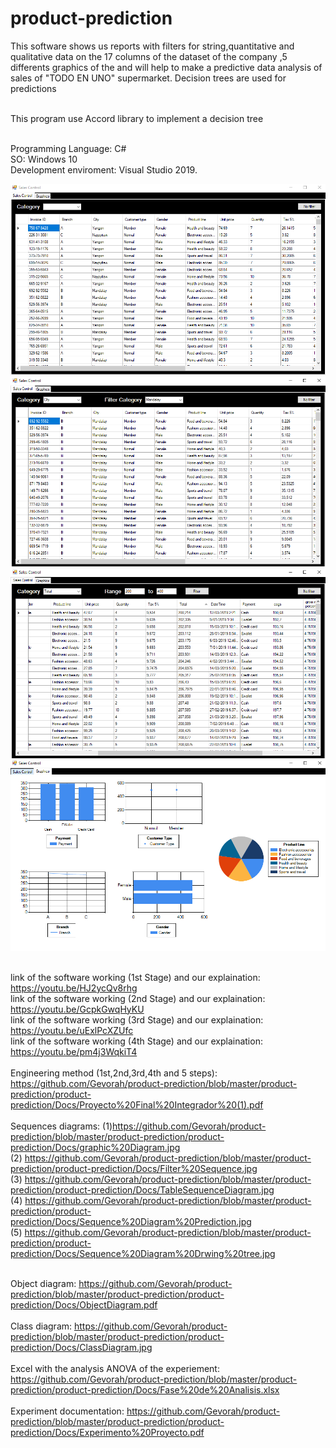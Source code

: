 # product-prediction
This software shows us reports with filters for string,quantitative and qualitative data on the 17 columns of the dataset of the company ,5 differents graphics of the  and will help to make a predictive data analysis of sales of "TODO EN UNO" supermarket. Decision trees are used for predictions

<br>This program use Accord library to implement a decision tree 


<br> Programming Language: C#
<br> SO: Windows 10
<br> Development enviroment: Visual Studio 2019.


<img src="/product-prediction/product-prediction/Docs/photoProductPrediction1.PNG" />
<img src="/product-prediction/product-prediction/Docs/photoProductPrediction2.PNG" />
<img src="/product-prediction/product-prediction/Docs/photoProductPrediction3.PNG" />
<img src="/product-prediction/product-prediction/Docs/photoProductPrediction4.PNG" />

<br> link of the software working (1st Stage) and our explaination: https://youtu.be/HJ2ycQv8rhg
<br> link of the software working (2nd Stage) and our explaination: https://youtu.be/GcpkGwqHyKU
<br> link of the software working (3rd Stage) and our explaination: https://youtu.be/uExlPcXZUfc
<br> link of the software working (4th Stage) and our explaination: https://youtu.be/pm4j3WqkiT4
<br>
<br> Engineering method (1st,2nd,3rd,4th and 5 steps): https://github.com/Gevorah/product-prediction/blob/master/product-prediction/product-prediction/Docs/Proyecto%20Final%20Integrador%20(1).pdf
<br>
<br> Sequences diagrams: (1)https://github.com/Gevorah/product-prediction/blob/master/product-prediction/product-prediction/Docs/graphic%20Diagram.jpg
<br> (2) https://github.com/Gevorah/product-prediction/blob/master/product-prediction/product-prediction/Docs/Filter%20Sequence.jpg
<br> (3) https://github.com/Gevorah/product-prediction/blob/master/product-prediction/product-prediction/Docs/TableSequenceDiagram.jpg
<br> (4) https://github.com/Gevorah/product-prediction/blob/master/product-prediction/product-prediction/Docs/Sequence%20Diagram%20Prediction.jpg
<br> (5) https://github.com/Gevorah/product-prediction/blob/master/product-prediction/product-prediction/Docs/Sequence%20Diagram%20Drwing%20tree.jpg

<br> Object diagram: https://github.com/Gevorah/product-prediction/blob/master/product-prediction/product-prediction/Docs/ObjectDiagram.pdf
<br>
<br> Class diagram: https://github.com/Gevorah/product-prediction/blob/master/product-prediction/product-prediction/Docs/ClassDiagram.jpg
<br>
<br> Excel with the analysis ANOVA of the experiement: https://github.com/Gevorah/product-prediction/blob/master/product-prediction/product-prediction/Docs/Fase%20de%20Analisis.xlsx
<br>
<br> Experiment documentation: https://github.com/Gevorah/product-prediction/blob/master/product-prediction/product-prediction/Docs/Experimento%20Proyecto.pdf

